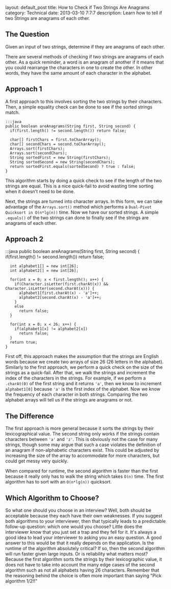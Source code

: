 layout: default_post
title: How to Check if Two Strings Are Anagrams
category: Technical
date: 2013-03-10 7:7:7
description: Learn how to tell if two Strings are anagrams of each other.

<h2>The Question</h2>
<p>Given an input of two strings, determine if they are anagrams of each other.</p>

<p>There are several methods of checking if two strings are anagrams of each other.  As a quick reminder, a word is an anagram of another if it means that you could rearrange the characters in one to create the other.  In other words, they have the same amount of each character in the alphabet.</p>

<h2>Approach 1</h2>
<p>A first approach to this involves sorting the two strings by their characters.  Then, a simple equality check can be done to see if the sorted strings match.</p>

    :::java
    public boolean areAnagrams(String first, String second) {
      if(first.length() != second.length()) return false;

      char[] firstChars = first.toCharArray();
      char[] secondChars = second.toCharArray();
      Arrays.sort(firstChars);
      Arrays.sort(secondChars);
      String sortedFirst = new String(firstChars);
      String sortedSecond = new String(secondChars);
      return sortedFirst.equals(sortedSecond) ? true : false;
    }

<p>This algorithm starts by doing a quick check to see if the length of the two strings are equal.  This is a nice quick-fail to avoid wasting time sorting when it doesn't need to be done.</p>
<p>Next, the strings are turned into character arrays.  In this form, we can take advantage of the <code>Arrays.sort()</code> method which performs a <code>Dual-Pivot Quicksort in O(n*lg(n))</code> time.  Now we have our sorted strings.  A simple <code>.equals()</code> of the two strings can done to finally see if the strings are anagrams of each other.</p>

<h2>Approach 2</h2>
    :::java
    public boolean areAnagrams(String first, String second) {
      if(first.length() != second.length()) return false;

      int alphabet1[] = new int[26];
      int alphabet2[] = new int[26];

      for(int x = 0; x < first.length(); x++) {
        if(Character.isLetter(first.charAt(x)) && Character.isLetter(second.charAt(x))) {
          alphabet1[first.charAt(x) - 'a']++;
          alphabet2[second.charAt(x) - 'a']++;
        }   
        else
          return false;
      }
      
      for(int x = 0; x < 26; x++) {
        if(alphabet1[x] != alphabet2[x])
          return false;
      }
      return true;
    }

<p>First off, this approach makes the assumption that the strings are English words because we create two arrays of size 26 (26 letters in the alphabet).  Similarly to the first approach, we perform a quick check on the size of the strings as a quick-fail.  After that, we walk the strings and increment the index of the characters in the strings.  For example, if we perform a <code>.charAt(0)</code> of the first string and it returns <code>'a'</code>, then we know to increment <code>alphabet1[0]</code> because <code>'a'</code> is the first index of the alphabet. Now we know the frequency of each character in both strings.  Comparing the two alphabet arrays will tell us if the strings are anagrams or not.</p>

<h2>The Difference</h2>
<p>The first approach is more general because it sorts the strings by their lexicographical value.  The second string only works if the strings contain characters between <code>'a'</code> and <code>'z'</code>.  This is obviously not the case for many strings, though some may argue that such a case violates the definition of an anagram if non-alphabetic characters exist.  This could be adjusted by increasing the size of the array to accommodate for more characters, but could get messy very quickly.  </p>
<p>When compared for runtime, the second algorithm is faster than the first because it really only has to walk the string which takes <code>O(n)</code> time.  The first algorithm has to sort with an <code>O(n*lg(n))</code> quicksort.</p>

<h2>Which Algorithm to Choose?</h2>
<p>So what one should you choose in an interview?  Well, both should be acceptable because they each have their own weaknesses.  If you suggest both algorithms to your interviewer, then that typically leads to a predictable follow-up question: which one would you choose?  Little does the interviewer know that you just set a trap and they fell for it.  It's always a good idea to lead your interviewer to asking you an easy question.  A good answer to this would be that it really depends on the application.  Is the runtime of the algorithm absolutely critical?  If so, then the second algorithm will run faster given large inputs.  Or is reliability what matters most?  Because the first algorithm sorts the strings by their lexicographic value, it does not have to take into account the many edge cases of the second algorithm such as not all alphabets having 26 characters.  Remember that the reasoning behind the choice is often more important than saying "Pick algorithm 1/2!!"</p>